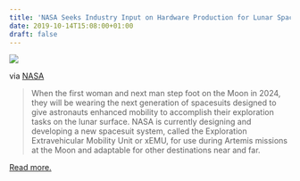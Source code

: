 ```yaml
---
title: 'NASA Seeks Industry Input on Hardware Production for Lunar Spacesuit'
date: 2019-10-14T15:08:00+01:00
draft: false
---
```


[![](https://cdn-blog.adafruit.com/uploads/2019/10/xemu-eva-seflie-270x480.jpg)](https://www.nasa.gov/feature/nasa-seeks-industry-input-on-hardware-production-for-lunar-spacesuit)

via [NASA](https://www.nasa.gov/feature/nasa-seeks-industry-input-on-hardware-production-for-lunar-spacesuit)

> When the first woman and next man step foot on the Moon in 2024, they will be wearing the next generation of spacesuits designed to give astronauts enhanced mobility to accomplish their exploration tasks on the lunar surface. NASA is currently designing and developing a new spacesuit system, called the Exploration Extravehicular Mobility Unit or xEMU, for use during Artemis missions at the Moon and adaptable for other destinations near and far.

[Read more.](https://www.nasa.gov/feature/nasa-seeks-industry-input-on-hardware-production-for-lunar-spacesuit)